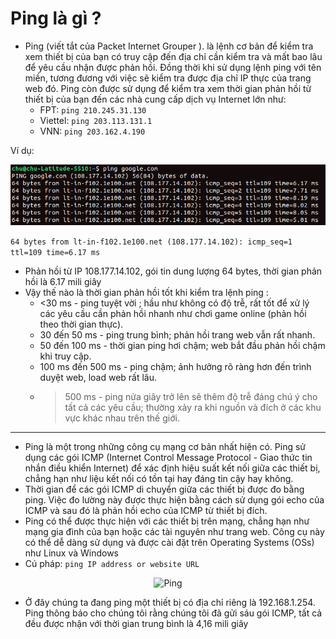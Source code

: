 # Ping là gì ?

- Ping (viết tắt của Packet Internet Grouper ). là lệnh cơ bản để kiểm tra xem thiết bị của bạn có truy cập đến địa chỉ cần kiểm tra và mất bao lâu để yêu cầu nhận được phản hồi. Đồng thời khi sử dụng lệnh ping với tên miền, tương đương với việc sẽ kiểm tra được địa chỉ IP thực của trang web đó.  Ping còn được sử dụng để kiểm tra xem thời gian phản hồi từ thiết bị của bạn đến các nhà cung cấp dịch vụ Internet lớn như:
  - FPT: ```ping 210.245.31.130```
  - Viettel: ```ping 203.113.131.1```
  - VNN: ```ping 203.162.4.190```

Ví dụ:

<p align="center">
  <img src="https://github.com/CHu292/SOC/blob/main/Terminology/igmae/Ping/ping.png" alt="Ping" width="1000">
</p>

```64 bytes from lt-in-f102.1e100.net (108.177.14.102): icmp_seq=1 ttl=109 time=6.17 ms```

- Phản hồi từ IP 108.177.14.102, gói tin dung lượng 64 bytes, thời gian phản hồi là 6.17 mili giây
- Vậy thế nào là thời gian phản hồi tốt khi kiểm tra lệnh ping :
  - <30 ms - ping tuyệt vời ; hầu như không có độ trễ, rất tốt để xử lý các yêu cầu cần phản hồi nhanh như chơi game online (phản hồi theo thời gian thực).
  - 30 đến 50 ms - ping trung bình; phản hồi trang web vẫn rất nhanh.
  - 50 đến 100 ms - thời gian ping hơi chậm;  web bắt đầu phản hồi chậm khi  truy cập.
  - 100 ms đến 500 ms - ping chậm; ảnh hưởng rõ ràng hơn đến trình duyệt web, load web rất lâu.
  - >500 ms - ping nửa giây trở lên sẽ thêm độ trễ đáng chú ý cho tất cả các yêu cầu; thường xảy ra khi nguồn và đích ở các khu vực khác nhau trên thế giới.

----

- Ping là một trong những công cụ mạng cơ bản nhất hiện có. Ping sử dụng các gói ICMP (Internet Control Message Protocol - Giao thức tin nhắn điều khiển Internet) để xác định hiệu suất kết nối giữa các thiết bị, chẳng hạn như liệu kết nối có tồn tại hay đáng tin cậy hay không.
- Thời gian để các gói ICMP di chuyển giữa các thiết bị được đo bằng ping. Việc đo lường này được thực hiện bằng cách sử dụng gói echo của ICMP và sau đó là phản hồi echo của ICMP từ thiết bị đích.
- Ping có thể được thực hiện với các thiết bị trên mạng, chẳng hạn như mạng gia đình của bạn hoặc các tài nguyên như trang web. Công cụ này có thể dễ dàng sử dụng và được cài đặt trên  Operating Systems  (OSs) như Linux và Windows
- Cú pháp: ```ping IP address or website URL```

<p align="center">
  <img src="https://github.com/CHu292/SOC/blob/main/Terminology/igmae/Ping/Ping_2.png" alt="Ping" width="1000">
</p>

- Ở đây chúng ta đang ping một thiết bị có địa chỉ riêng là 192.168.1.254. Ping thông báo cho chúng tôi rằng chúng tôi đã gửi sáu gói ICMP, tất cả đều được nhận với thời gian trung bình là 4,16 mili giây
